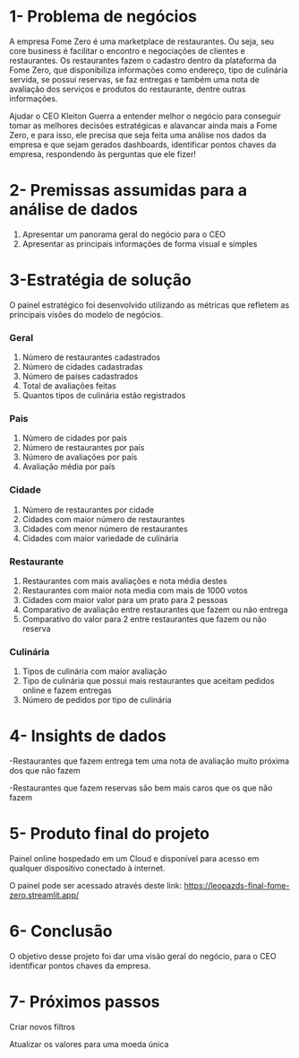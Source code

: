 # 1- Problema de negócios

  A empresa Fome Zero é uma marketplace de restaurantes. Ou seja, seu core business é facilitar o encontro e negociações de clientes e restaurantes. Os restaurantes fazem o cadastro dentro da plataforma da Fome Zero, que disponibiliza informações como endereço, tipo de culinária servida, se possui reservas, se faz entregas e também uma nota de avaliação dos serviços e produtos do restaurante, dentre outras informações. 

Ajudar o CEO Kleiton Guerra a entender melhor o negócio para conseguir tomar as melhores decisões estratégicas e alavancar ainda mais a Fome Zero, e para isso, ele precisa que seja feita uma análise nos dados da empresa e que sejam gerados dashboards, identificar pontos chaves da empresa, respondendo às perguntas que ele fizer! 


# 2- Premissas assumidas para a análise de dados

  1. Apresentar um panorama geral do negócio para o CEO
  2. Apresentar as principais informações de forma visual e simples


# 3-Estratégia de solução

  O painel estratégico foi desenvolvido utilizando as métricas que refletem as principais visões do modelo de negócios.

### Geral 

1. Número de restaurantes cadastrados
2. Número de cidades cadastradas
3. Número de países cadastrados
4. Total de avaliações feitas
5. Quantos tipos de culinária estão registrados

### Pais 

1. Número de cidades por país
2. Número de restaurantes por país
3. Número de avaliações por país
4. Avaliação média por país

### Cidade

1. Número de restaurantes por cidade
2. Cidades com maior número de restaurantes
3. Cidades com menor número de restaurantes
4. Cidades com maior variedade de culinária

### Restaurante

1. Restaurantes com mais avaliações e nota média destes
2. Restaurantes com maior nota media com mais de 1000 votos
3. Cidades com maior valor para um prato para 2 pessoas
4. Comparativo de avaliação entre restaurantes que fazem ou não entrega
5. Comparativo do valor para 2 entre restaurantes que fazem ou não reserva

### Culinária

1. Tipos de culinária com maior avaliação
2. Tipo de culinária que possui mais restaurantes que aceitam pedidos online e fazem entregas
3. Número de pedidos por tipo de culinária


# 4- Insights de dados

  -Restaurantes que fazem entrega tem uma nota de avaliação muito próxima dos que não fazem

  -Restaurantes que fazem reservas são bem mais caros que os que não fazem

# 5- Produto final do projeto

  Painel online hospedado em um Cloud e disponível para acesso em qualquer dispositivo conectado à internet.

  O painel pode ser acessado através deste link: https://leopazds-final-fome-zero.streamlit.app/


# 6- Conclusão

  O objetivo desse projeto foi dar uma visão geral do negócio, para o CEO identificar pontos chaves da empresa.

# 7- Próximos passos

Criar novos filtros

Atualizar os valores para uma moeda única
